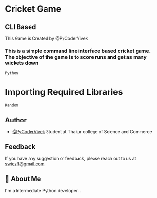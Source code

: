 # Cricket Game 
## CLI Based
This Game is Created by @PyCoderVivek 
### This is a simple command line interface based cricket game. The objective of the game is to score runs and get as many wickets down
```Python```
# Importing Required Libraries
```Random```

## Author

- [@PyCoderVivek](https://www.github.com/PyCoderVivek)
Student at Thakur college of Science and Commerce


## Feedback

If you have any suggestion or feedback, please reach out to us at swiezff@gmail.com


## 🚀 About Me
I'm a Intermediate Python developer...
